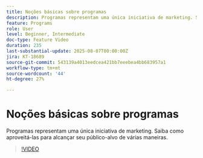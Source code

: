 ```yaml
---
title: Noções básicas sobre programas
description: Programas representam uma única iniciativa de marketing. Saiba como aproveitá-las para alcançar seu público-alvo de várias maneiras.
feature: Programs
role: User
level: Beginner, Intermediate
doc-type: Feature Video
duration: 235
last-substantial-update: 2025-08-07T00:00:00Z
jira: KT-18689
source-git-commit: 543139a4013eedcea421bb7eeebea4bb683957a1
workflow-type: tm+mt
source-wordcount: '44'
ht-degree: 27%

---
```



# Noções básicas sobre programas

Programas representam uma única iniciativa de marketing. Saiba como aproveitá-las para alcançar seu público-alvo de várias maneiras.

>[!VIDEO](https://video.tv.adobe.com/v/3470492/?learn=on&enablevpops&captions=por_br)
